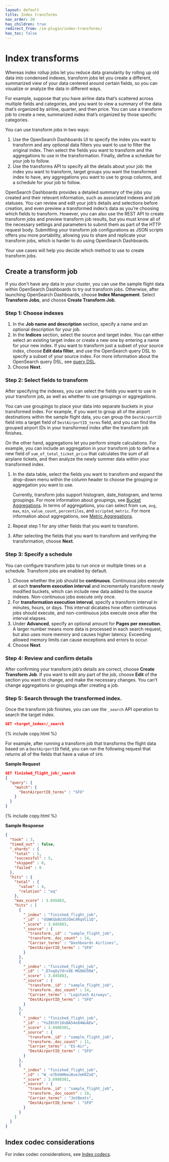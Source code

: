 ```yaml
---
layout: default
title: Index transforms
nav_order: 20
has_children: true
redirect_from: /im-plugin/index-transforms/
has_toc: false
---
```


# Index transforms

Whereas index rollup jobs let you reduce data granularity by rolling up old data into condensed indexes, transform jobs let you create a different, summarized view of your data centered around certain fields, so you can visualize or analyze the data in different ways.

For example, suppose that you have airline data that’s scattered across multiple fields and categories, and you want to view a summary of the data that’s organized by airline, quarter, and then price. You can use a transform job to create a new, summarized index that’s organized by those specific categories.

You can use transform jobs in two ways:

1. Use the OpenSearch Dashboards UI to specify the index you want to transform and any optional data filters you want to use to filter the original index. Then select the fields you want to transform and the aggregations to use in the transformation. Finally, define a schedule for your job to follow.
1. Use the transforms API to specify all the details about your job: the index you want to transform, target groups you want the transformed index to have, any aggregations you want to use to group columns, and a schedule for your job to follow.

OpenSearch Dashboards provides a detailed summary of the jobs you created and their relevant information, such as associated indexes and job statuses. You can review and edit your job’s details and selections before creation, and even preview a transformed index’s data as you’re choosing which fields to transform. However, you can also use the REST API to create transform jobs and preview transform job results, but you must know all of the necessary settings and parameters to submit them as part of the HTTP request body. Submitting your transform job configurations as JSON scripts offers you more portability, allowing you to share and replicate your transform jobs, which is harder to do using OpenSearch Dashboards.

Your use cases will help you decide which method to use to create transform jobs.

## Create a transform job

If you don't have any data in your cluster, you can use the sample flight data within OpenSearch Dashboards to try out transform jobs. Otherwise, after launching OpenSearch Dashboards, choose **Index Management**. Select **Transform Jobs**, and choose **Create Transform Job**.

### Step 1: Choose indexes

1. In the **Job name and description** section, specify a name and an optional description for your job.
2. In the **Indices** section, select the source and target index. You can either select an existing target index or create a new one by entering a name for your new index. If you want to transform just a subset of your source index, choose **Edit data filter**, and use the OpenSearch query DSL to specify a subset of your source index. For more information about the OpenSearch query DSL, see [query DSL]({{site.url}}{{site.baseurl}}/opensearch/query-dsl/).
3. Choose **Next**.

### Step 2: Select fields to transform

After specifying the indexes, you can select the fields you want to use in your transform job, as well as whether to use groupings or aggregations.

You can use groupings to place your data into separate buckets in your transformed index. For example, if you want to group all of the airport destinations within the sample flight data, you can group the `DestAirportID` field into a target field of `DestAirportID_terms` field, and you can find the grouped airport IDs in your transformed index after the transform job finishes.

On the other hand, aggregations let you perform simple calculations. For example, you can include an aggregation in your transform job to define a new field of `sum_of_total_ticket_price` that calculates the sum of all airplane tickets, and then analyze the newly summer data within your transformed index.

1. In the data table, select the fields you want to transform and expand the drop-down menu within the column header to choose the grouping or aggregation you want to use.

    Currently, transform jobs support histogram, date_histogram, and terms groupings. For more information about groupings, see [Bucket Aggregations]({{site.url}}{{site.baseurl}}/opensearch/bucket-agg/). In terms of aggregations, you can select from `sum`, `avg`, `max`, `min`, `value_count`, `percentiles`, and `scripted_metric`. For more information about aggregations, see [Metric Aggregations]({{site.url}}{{site.baseurl}}/opensearch/metric-agg/).

1. Repeat step 1 for any other fields that you want to transform.
1. After selecting the fields that you want to transform and verifying the transformation, choose **Next**.

### Step 3: Specify a schedule

You can configure transform jobs to run once or multiple times on a schedule. Transform jobs are enabled by default.

1. Choose whether the job should be **continuous**. Continuous jobs execute at each **transform execution interval** and incrementally transform newly modified buckets, which can include new data added to the source indexes. Non-continuous jobs execute only once.
1. For **transformation execution interval**, specify a transform interval in minutes, hours, or days. This interval dicatates how often continuous jobs should execute, and non-continuous jobs execute once after the interval elapses.
1. Under **Advanced**, specify an optional amount for **Pages per execution**. A larger number means more data is processed in each search request, but also uses more memory and causes higher latency. Exceeding allowed memory limits can cause exceptions and errors to occur.
1. Choose **Next**.

### Step 4: Review and confirm details

After confirming your transform job’s details are correct, choose **Create Transform Job**. If you want to edit any part of the job, choose **Edit** of the section you want to change, and make the necessary changes. You can’t change aggregations or groupings after creating a job.

### Step 5: Search through the transformed index.

Once the transform job finishes, you can use the `_search` API operation to search the target index.

```json
GET <target_index>/_search
```
{% include copy.html %}


For example, after running a transform job that transforms the flight data based on a `DestAirportID` field, you can run the following request that returns all of the fields that have a value of `SFO`.

**Sample Request**

```json
GET finished_flight_job/_search
{
  "query": {
    "match": {
      "DestAirportID_terms" : "SFO"
    }
  }
}
```
{% include copy.html %}


**Sample Response**

```json
{
  "took" : 3,
  "timed_out" : false,
  "_shards" : {
    "total" : 5,
    "successful" : 5,
    "skipped" : 0,
    "failed" : 0
  },
  "hits" : {
    "total" : {
      "value" : 4,
      "relation" : "eq"
    },
    "max_score" : 3.845883,
    "hits" : [
      {
        "_index" : "finished_flight_job",
        "_id" : "dSNKGb8U3OJOmC4RqVCi1Q",
        "_score" : 3.845883,
        "_source" : {
          "transform._id" : "sample_flight_job",
          "transform._doc_count" : 14,
          "Carrier_terms" : "Dashboards Airlines",
          "DestAirportID_terms" : "SFO"
        }
      },
      {
        "_index" : "finished_flight_job",
        "_id" : "_D7oqOy7drx9E-MG96U5RA",
        "_score" : 3.845883,
        "_source" : {
          "transform._id" : "sample_flight_job",
          "transform._doc_count" : 14,
          "Carrier_terms" : "Logstash Airways",
          "DestAirportID_terms" : "SFO"
        }
      },
      {
        "_index" : "finished_flight_job",
        "_id" : "YuZ8tOt1OsBA54e84WuAEw",
        "_score" : 3.6988301,
        "_source" : {
          "transform._id" : "sample_flight_job",
          "transform._doc_count" : 11,
          "Carrier_terms" : "ES-Air",
          "DestAirportID_terms" : "SFO"
        }
      },
      {
        "_index" : "finished_flight_job",
        "_id" : "W_-e7bVmH6eu8veJeK8ZxQ",
        "_score" : 3.6988301,
        "_source" : {
          "transform._id" : "sample_flight_job",
          "transform._doc_count" : 10,
          "Carrier_terms" : "JetBeats",
          "DestAirportID_terms" : "SFO"
        }
      }
    ]
  }
}

```

## Index codec considerations

For index codec considerations, see [Index codecs]({{site.url}}{{site.baseurl}}/im-plugin/index-codecs/#index-rollups-and-transforms).
